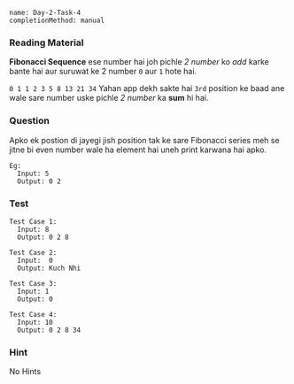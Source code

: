 ```ngMeta
name: Day-2-Task-4
completionMethod: manual
```

### Reading Material
**Fibonacci Sequence** ese number hai joh pichle *2 number* ko *add* karke bante hai aur suruwat ke 2 number `0` aur `1` hote hai.

`0 1 1 2 3 5 8 13 21 34`
Yahan app dekh sakte hai `3rd` position ke baad ane wale sare number uske pichle *2 number* ka **sum** hi hai.

### Question
Apko ek postion di jayegi jish position tak ke sare Fibonacci series meh se jitne bi even number wale ha element hai uneh print karwana hai apko.

```
Eg:
  Input: 5
  Output: 0 2
```

### Test
```
Test Case 1:
  Input: 8
  Output: 0 2 8
```

```
Test Case 2:
  Input:  0
  Output: Kuch Nhi
```

```
Test Case 3:
  Input: 1
  Output: 0
```

```
Test Case 4:
  Input: 10
  Output: 0 2 8 34
```

### Hint
No Hints
<!-- Agar koi number 2 se divisble hai toh woh even number kehlata hai
```
  3%2==0
  False
```
dega -->
